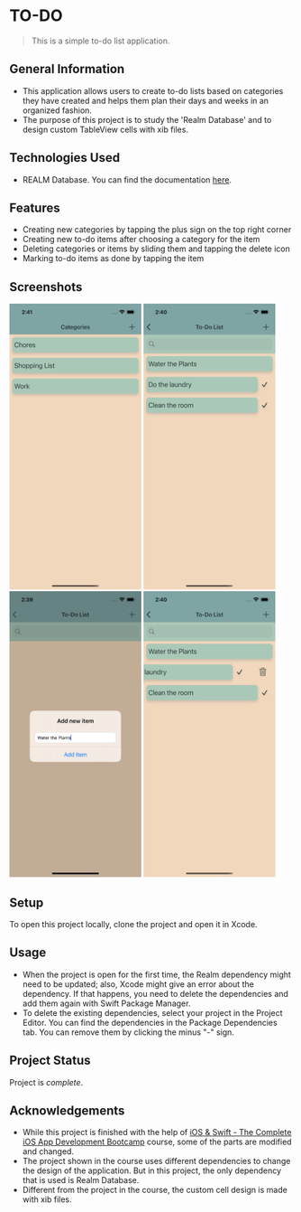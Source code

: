 # TO-DO 
> This is a simple to-do list application.


## General Information
- This application allows users to create to-do lists based on categories they have created and helps them plan their days and weeks in an organized fashion.
- The purpose of this project is to study the 'Realm Database' and to design custom TableView cells with xib files. 


## Technologies Used
- REALM Database. You can find the documentation [here](https://realm.io/realm-swift/).

## Features
- Creating new categories by tapping the plus sign on the top right corner
- Creating new to-do items after choosing a category for the item
- Deleting categories or items by sliding them and tapping the delete icon
- Marking to-do items as done by tapping the item


## Screenshots
<img src="images/categories.png" width = "234" height = "506">  <img src="images/toDoItems.png" width = "234" height = "506">  <img src="images/adding.png" width = "234" height = "506">  <img src="images/deleting.png" width = "234" height = "506">


## Setup
To open this project locally, clone the project and open it in Xcode.


## Usage
- When the project is open for the first time, the Realm dependency might need to be updated; also, Xcode might give an error about the dependency. If that happens, you need to delete the dependencies and add them again with Swift Package Manager.
- To delete the existing dependencies, select your project in the Project Editor. You can find the dependencies in the Package Dependencies tab. You can remove them by clicking the minus "-" sign. 


## Project Status
Project is _complete_.


## Acknowledgements
- While this project is finished with the help of [iOS & Swift - The Complete iOS App Development Bootcamp](https://www.udemy.com/course/ios-13-app-development-bootcamp/) course, some of the parts are modified and changed.
- The project shown in the course uses different dependencies to change the design of the application. But in this project, the only dependency that is used is Realm Database.
- Different from the project in the course, the custom cell design is made with xib files.
